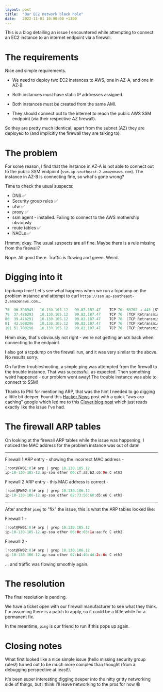 ```yaml
---
layout: post
title:  "Our EC2 network black hole"
date:   2022-11-01 10:00:00 +1300
---
```


This is a blog detailing an issue I encountered while attempting to connect an EC2 instance to an internet endpoint via a firewall. 


# The requirements

Nice and simple requirements. 

- We need to deploy two EC2 instances to AWS, one in AZ-A, and one in AZ-B. 

- Both instances must have static IP addresses assigned. 

- Both instances must be created from the same AMI. 

- They should connect out to the internet to reach the public AWS SSM endpoint (via their respective AZ firewall).

So they are pretty much identical, apart from the subnet (AZ) they are deployed to (and implicitly the firewall they are talking to).


# The problem 

For some reason, I find that the instance in AZ-A is not able to connect out to the public SSM endpoint (`ssm.ap-southeast-2.amazonaws.com`). The instance in AZ-B is connecting fine, so what's gone wrong? 

Time to check the usual suspects: 
- DNS  ✅
- Security group rules  ✅ 
- ufw  ✅
- proxy  ✅
- ssm agent - installed. Failing to connect to the AWS mothership obviously
- route tables  ✅
- NACLs  ✅

Hmmm, okay. The usual suspects are all fine. Maybe there is a rule missing from the firewall? 

Nope. All good there. Traffic is flowing and green. Weird. 


# Digging into it

tcpdump time! Let's see what happens when we run a tcpdump on the problem instance and attempt to curl `https://ssm.ap-southeast-2.amazonaws.com`... 

``` groovy
75	36.398945	10.130.105.12	99.82.187.47	TCP	76	55702 → 443 [SYN] Seq=0 Win=26883 Len=0 MSS=8961 SACK_PERM=1 TSval=421262246 TSecr=0 WS=128
79	37.428293	10.130.105.12	99.82.187.47	TCP	76	[TCP Retransmission] [TCP Port numbers reused] 55702 → 443 [SYN] Seq=0 Win=26883 Len=0 MSS=8961 SACK_PERM=1 TSval=421263276 TSecr=0 WS=128
80	39.476291	10.130.105.12	99.82.187.47	TCP	76	[TCP Retransmission] [TCP Port numbers reused] 55702 → 443 [SYN] Seq=0 Win=26883 Len=0 MSS=8961 SACK_PERM=1 TSval=421265324 TSecr=0 WS=128
81	43.508296	10.130.105.12	99.82.187.47	TCP	76	[TCP Retransmission] [TCP Port numbers reused] 55702 → 443 [SYN] Seq=0 Win=26883 Len=0 MSS=8961 SACK_PERM=1 TSval=421269356 TSecr=0 WS=128
101	51.700296	10.130.105.12	99.82.187.47	TCP	76	[TCP Retransmission] [TCP Port numbers reused] 55702 → 443 [SYN] Seq=0 Win=26883 Len=0 MSS=8961 SACK_PERM=1 TSval=421277548 TSecr=0 WS=128
```

Hmm okay, that's obviously not right - we're not getting an `ACK` back when connecting to the endpoint. 

I also got a tcpdump on the firewall run, and it was very similar to the above. No results sorry. 

On further troubleshooting, a simple ping was attempted from the firewall to the trouble instance. That was successful, as expected. Then something weird happened - our problem went away! The trouble instance was able to connect to SSM! 

Thanks to Phil for mentioning ARP, that was the hint I needed to go digging a little bit deeper. Found this [Hacker News](https://news.ycombinator.com/item?id=8730640) post with a quick "aws arp caching" google which led me to this [Clever blog post](https://engineering.clever.com/2014/12/10/when-your-ip-traffic-in-aws-disappears-into-a-black-hole/) which just reads exactly like the issue I've had. 



# The firewall ARP tables

On looking at the firewall ARP tables while the issue was happening, I noticed the MAC address for the problem instance was out of date!

----
Firewall 1 ARP entry - showing the incorrect MAC address - 
``` groovy
[root@FW01:0]# arp | grep 10.130.105.12
ip-10-130-105-12.ap-sou ether 06:cf:a2:b2:c6:9e C eth2
```

Firewall 2 ARP entry - this MAC address is correct - 
``` groovy
[root@FW02:0]# arp | grep 10.130.106.12
ip-10-130-106-12.ap-sou ether 02:73:56:60:d5:e6 C eth2
```

----
After another `ping` to "fix" the issue, this is what the ARP tables looked like: 

Firewall 1 - 
``` groovy
[root@FW01:0]# arp | grep 10.130.105.12
ip-10-130-105-12.ap-sou ether 06:0c:03:1a:aa:fc C eth2
```

Firewall 2 - 
``` groovy
[root@FW02:0]# arp | grep 10.130.106.12
ip-10-130-106-12.ap-sou ether 02:b4:40:4d:2c:6c C eth2
```

... and traffic was flowing smoothly again. 


# The resolution 

The final resolution is pending. 

We have a ticket open with our firewall manufacturer to see what they think. I'm assuming there is a patch to apply, so it could be a little while for a permanent fix. 

In the meantime, `ping` is our friend to run if this pops up again. 



# Closing notes 

What first looked like a nice simple issue (hello missing security group rules!) turned out to be much more complex than thought (from a debugging perspective at least!).

It's been super interesting digging deeper into the nitty gritty networking side of things, but I think I'll leave networking to the pros for now 😄

